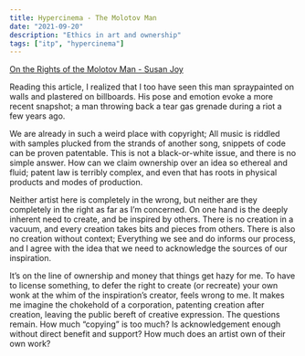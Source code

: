 ```yaml
---
title: Hypercinema - The Molotov Man
date: "2021-09-20"
description: "Ethics in art and ownership"
tags: ["itp", "hypercinema"]
---
```


[On the Rights of the Molotov Man - Susan Joy](https://zscalarts.files.wordpress.com/2013/12/on-the-rights-of-molotov-man-susan-joy.pdf)

Reading this article, I realized that I too have seen this man spraypainted on
walls and plastered on billboards. His pose and emotion evoke a more recent
snapshot; a man throwing back a tear gas grenade during a riot a few years ago.

We are already in such a weird place with copyright; All music is riddled with
samples plucked from the strands of another song, snippets of code can be proven
patentable. This is not a black-or-white issue, and there is no simple answer.
How can we claim ownership over an idea so ethereal and fluid; patent law is
terribly complex, and even that has roots in physical products and modes of
production.

Neither artist here is completely in the wrong, but neither are they completely
in the right as far as I’m concerned. On one hand is the deeply inherent need to
create, and be inspired by others. There is no creation in a vacuum, and every
creation takes bits and pieces from others. There is also no creation without
context; Everything we see and do informs our process, and I agree with the idea
that we need to acknowledge the sources of our inspiration.

It’s on the line of ownership and money that things get hazy for me. To have to
license something, to defer the right to create (or recreate) your own wonk at
the whim of the inspiration’s creator, feels wrong to me. It makes me imagine
the chokehold of a corporation, patenting creation after creation, leaving the
public bereft of creative expression. The questions remain. How much “copying”
is too much? Is acknowledgement enough without direct benefit and support? How
much does an artist own of their own work?
